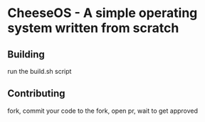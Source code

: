 # CheeseOS - A simple operating system written from scratch

## Building 
run the build.sh script

## Contributing 
fork, commit your code to the fork, open pr, wait to get approved

